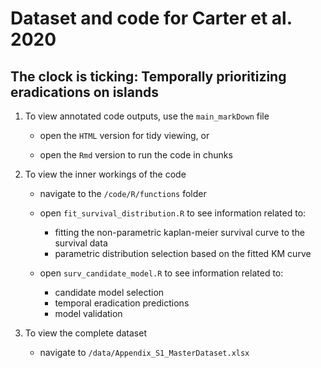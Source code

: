 # Dataset and code for Carter et al. 2020 
##  The clock is ticking: Temporally prioritizing eradications on islands

1. To view annotated code outputs, use the `main_markDown` file
    - open the `HTML` version for tidy viewing, or
 
    - open the `Rmd` version to run the code in chunks

2. To view the inner workings of the code
    - navigate to the `/code/R/functions` folder
	   
    - open `fit_survival_distribution.R` to see information related to:
       - fitting the non-parametric kaplan-meier survival curve to the survival data
       - parametric distribution selection based on the fitted KM curve
		 
    - open `surv_candidate_model.R` to see information related to:
       - candidate model selection
       - temporal eradication predictions
       - model validation
		 
3. To view the complete dataset
    - navigate to `/data/Appendix_S1_MasterDataset.xlsx`